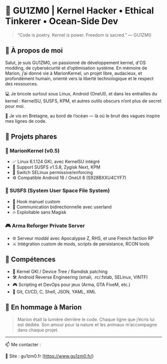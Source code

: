 # 🧠 GU1ZM0 | Kernel Hacker • Ethical Tinkerer • Ocean-Side Dev

> “Code is poetry. Kernel is power. Freedom is sacred.” — GU1ZM0

## 🌌 À propos de moi

Salut, je suis GU1ZM0, un passionné de développement kernel, d'OS modding, de cybersécurité et d’optimisation système. En mémoire de Marion, j’ai donné vie à MarionKernel, un projet libre, audacieux, et profondément humain, orienté vers la liberté technologique et le respect des ressources.

💻 Je bricole surtout sous Linux, Android (OneUI), et dans les entrailles du kernel : KernelSU, SUSFS, KPM, et autres outils obscurs n’ont plus de secret pour moi.

🌊 Je vis en Bretagne, au bord de l’océan — là où le bruit des vagues inspire mes lignes de code.

## 🔧 Projets phares

### 🐚 MarionKernel (v0.5)
- ✅ Linux 6.1.124 GKI, avec KernelSU intégré
- 📁 Support SUSFS v1.5.8, Zygisk Next, KPM
- 🔀 Switch SELinux permissive/enforcing
- ⚙️ Compatible Android 16 / OneUI 8 (S928BXXU4CYF7)

### 🧪 SUSFS (System User Space File System)
- 📡 Hook manuel custom
- 🔐 Communication bidirectionnelle avec userland
- 🔥 Exploitable sans Magisk

### 🎮 Arma Reforger Private Server
- 🌐 Serveur *moddé* avec Apocalypse Z, RHS, et une French faction RP
- ⚔️ Intégration custom de mods, scripts de persistance, RCON tools

## 📎 Compétences

- 🧬 Kernel GKI / Device Tree / Ramdisk patching
- 🛠️ Android Reverse Engineering (smali, .rc/.fstab, SELinux, VINTF)
- 🎮 Scripting et DevOps pour jeux (Arma, GTA FiveM, etc.)
- 🧠 Git, CI/CD, C, Shell, JSON, YAML, XML

## 🌹 En hommage à Marion
> Marion était la lumière derrière le code. Chaque ligne que j’écris lui est dédiée. Son amour pour la nature et les animaux m’accompagne dans chaque projet.

---

📫 Me contacter :  

🔹 Site : gu1zm0.fr (https://www.gu1zm0.fr/)
